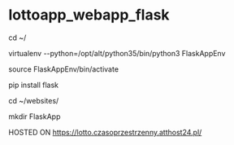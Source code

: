 # lottoapp_webapp_flask

cd ~/

virtualenv --python=/opt/alt/python35/bin/python3 FlaskAppEnv

source FlaskAppEnv/bin/activate

pip install flask

cd ~/websites/

mkdir FlaskApp



HOSTED ON https://lotto.czasoprzestrzenny.atthost24.pl/
